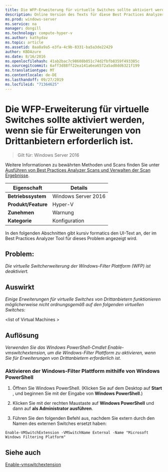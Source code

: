 ```yaml
---
title: Die WFP-Erweiterung für virtuelle Switches sollte aktiviert werden, wenn sie für Erweiterungen von Drittanbietern erforderlich ist.
description: Online Version des Texts für diese Best Practices Analyzer Regel.
ms.prod: windows-server
ms.service: na
manager: dongill
ms.technology: compute-hyper-v
ms.author: kathydav
ms.topic: article
ms.assetid: 8aa8a9a5-e3fa-4c9b-8331-ba5a3de22429
author: KBDAzure
ms.date: 8/16/2016
ms.openlocfilehash: 41ab2bac7c98608b051c74d2fbfb8359f493385c
ms.sourcegitcommit: 6aff3d88ff22ea141a6ea6572a5ad8dd6321f199
ms.translationtype: MT
ms.contentlocale: de-DE
ms.lasthandoff: 09/27/2019
ms.locfileid: "71364625"
---
```

# <a name="the-wfp-virtual-switch-extension-should-be-enabled-if-it-is-required-by-third-party-extensions"></a>Die WFP-Erweiterung für virtuelle Switches sollte aktiviert werden, wenn sie für Erweiterungen von Drittanbietern erforderlich ist.

>Gilt für: Windows Server 2016

Weitere Informationen zu bewährten Methoden und Scans finden Sie unter [Ausführen von Best Practices Analyzer Scans und Verwalten der Scan Ergebnisse](https://go.microsoft.com/fwlink/p/?LinkID=223177).  
  
|Eigenschaft|Details|  
|-|-|  
|**Betriebssystem**|Windows Server 2016|  
|**Produkt/Feature**|Hyper-V|  
|**Zunehmen**|Warnung|  
|**Kategorie**|Konfiguration|  
  
In den folgenden Abschnitten gibt kursiv formatics den UI-Text an, der im Best Practices Analyzer Tool für dieses Problem angezeigt wird.  
  
## <a name="issue"></a>**Problem:**  
*Die virtuelle Switcherweiterung der Windows-Filter Plattform (WFP) ist deaktiviert.*  
  
## <a name="impact"></a>**Auswirkt**  
*Einige Erweiterungen für virtuelle Switches von Drittanbietern funktionieren möglicherweise nicht ordnungsgemäß auf den folgenden virtuellen Switches:*  
  
\<list of Virtual Machines >  
  
## <a name="resolution"></a>**Auflösung**  
*Verwenden Sie das Windows PowerShell-Cmdlet Enable-vmswitchextension, um die Windows-Filter Plattform zu aktivieren, wenn Sie für Erweiterungen von Drittanbietern erforderlich ist.*  
  
### <a name="enable-the-windows-filtering-platform-using-windows-powershell"></a>Aktivieren der Windows-Filter Plattform mithilfe von Windows PowerShell  
  
1.  Öffnen Sie Windows PowerShell. (Klicken Sie auf dem Desktop auf **Start** , und beginnen Sie mit der Eingabe von **Windows PowerShell**.)  
  
2.  Klicken Sie mit der rechten Maustaste auf **Windows PowerShell** und dann auf **als Administrator ausführen**.  
  
3.  Führen Sie den folgenden Befehl aus, nachdem Sie extern durch den Namen des externen Switches ersetzt haben:  
  
```  
Enable-VMSwitchExtension -VMSwitchName External -Name "Microsoft Windows Filtering Platform"  
```  
  
## <a name="see-also"></a>Siehe auch  
[Enable-vmswitchextension](https://technet.microsoft.com/library/hh848541.aspx)  
  


